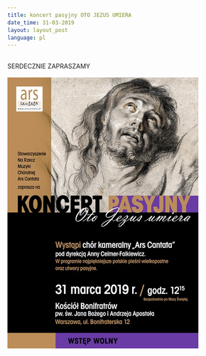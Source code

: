 ```yaml
---
title: koncert pasyjny OTO JEZUS UMIERA
date_time: 31-03-2019
layout: layout_post
language: pl
---
```

<br>
SERDECZNIE ZAPRASZAMY
<br>
<br>
<img src="/img/posters/Bonifratrzy_A3.jpg" alt="Bonifratrzy">
<br>
<br>



